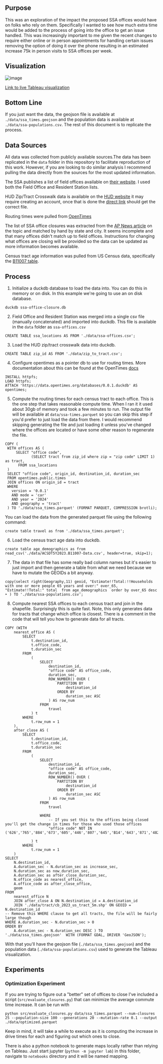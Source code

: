 ## Purpose

This was an exploration of the impact the proposed SSA offices would have on folks who rely on them. Specifically I wanted to see how much extra time would be added to the process of going into the office to get an issue handled. This was increasingly important to me given the recent changes to require either online or in person appointments for handling certain issues removing the option of doing it over the phone resulting in an estimated increase 75k in person visits to SSA offices per week. 

## Visualization
![image](./static/images/drive-time-increases.png)

[Link to live Tableau visualization](https://public.tableau.com/views/SSAClosures/ProposedClosuresAPNewsList?:language=en-US&:sid=&:redirect=auth&:display_count=n&:origin=viz_share_link)

## Bottom Line
If you just want the data, the geojson file is available at `./data/ssa_times.geojson` and the population data is available at `./data/ssa-populations.csv`. The rest of this document is to replicate the process. 

## Data Sources

All data was collected from publicly available sources.The data has been replicated in the `data` folder in this repository to facilitate reproduction of this work. However, if you are looking to do similar analysis I recommend pulling the data directly from the sources for the most updated information.

The SSA publishes a list of field offices available on [their website](https://www.ssa.gov/data/maps/accessible.html). I used both the Field Office and Resident Station lists. 

HUD Zip/Tract Crosswalk data is available on the [HUD website](https://www.huduser.gov/apps/public/uspscrosswalk/home) it may require creating an account, once that is done the [direct link](https://www.huduser.gov/apps/public/uspscrosswalk/download_file/ZIP_TRACT_122024.xlsx) should get the correct file.

Routing times were pulled from [OpenTimes](https://opentimes.org/) 

The list of SSA office closures was extracted from the [AP News article](https://apnews.com/article/social-security-offices-closures-doge-trump-b2b1a5b2ba4fb968abc3379bf90715ff) on the topic and matched by hand by state and city. It seems incomplete and that many offices didn't match up to field offices. Instructions for changing what offices are closing will be provided so the data can be updated as more information becomes available. 

Census tract age information was pulled from US Census data, specifically the [B11007 table](https://data.census.gov/table?q=B11007).

## Process

1) Initialize a duckdb database to load the data into. You can do this in memory or on disk. In this example we're going to use an on disk database.

`duckdb ssa-office-closure.db`

2) Field Office and Resident Station was merged into a single csv file (manually concatenated) and imported into duckdb. This file is available in the `data` folder as `ssa-offices.csv` 

`CREATE TABLE ssa_locations AS FROM './data/ssa-offices.csv';`

3) Load the HUD zip/tract crosswalk data into duckdb.

`CREATE TABLE zip_id AS FROM './data/zip_to_tract.csv';`

4) Configure opentimes as a pointer db to use for routing times. More documentation about this can be found at the OpenTimes [docs](https://github.com/dfsnow/opentimes?tab=readme-ov-file#using-duckdb)

```
INSTALL httpfs;
LOAD httpfs;
ATTACH 'https://data.opentimes.org/databases/0.0.1.duckdb' AS opentimes;
```

5) Compute the routing times for each census tract to each office. This is the one step that takes reasonable compute time. When I ran it it used about 30gb of memory and took a few minutes to run. The output file will be available at `data/ssa-times.parquet` so you can skip this step if you'd prefer to just load the data from there. I would recommend skipping generating the file and just loading it unless you've changed where the offices are located or have some other reason to regenerate the file.

```
COPY (
 WITH offices AS (
     SELECT "office code",
            (SELECT tract from zip_id where zip = "zip code" LIMIT 1) as tract,
      FROM ssa_locations
 )
 SELECT "office code", origin_id, destination_id, duration_sec
 FROM opentimes.public.times
 JOIN offices ON origin_id = tract
 WHERE
   version = '0.0.1'
   AND mode = 'car'
   AND year = '2024'
   AND geography = 'tract'
 ) TO './data/ssa_times.parquet' (FORMAT PARQUET, COMPRESSION brotli);
 ```

You can load the data from the generated parquet file using the following command:

 `create table travel as from './data/ssa_times.parquet';`

 6) Load the census tract age data into duckdb. 

 `create table age_demographics as from read_csv('./data/ACSDT5Y2023.B11007-Data.csv', header=true, skip=1);`

 7) The data in that file has some really bad column names but it's easier to just import and then generate a table from what we need because we have to mutate the GEOIDs a bit anyway. 

 `copy(select right(Geography,11) geoid, "Estimate!!Total:!!Households with one or more people 65 years and over:" over_65, "Estimate!!Total:" total  from age_demographics  order by over_65 desc
‣ ) TO './data/ssa-populations.csv';`

8) Compute nearest SSA offices to each census tract and join in the shapefile. Surprisingly this is quite fast.  Note, this only generates data for tracts that change which office is closest. There is a comment in the code that will tell you how to generate data for all tracts.

```
COPY (WITH
    nearest_office AS (
        SELECT
            t.destination_id,
            t.office_code,
            t.duration_sec
        FROM
            (
                SELECT
                    destination_id,
                    "office code" AS office_code,
                    duration_sec,
                    ROW_NUMBER() OVER (
                        PARTITION BY
                            destination_id
                        ORDER BY
                            duration_sec ASC
                    ) AS row_num
                FROM
                    travel
            ) t
        WHERE
            t.row_num = 1
    ),
    after_close AS (
        SELECT
            t.destination_id,
            t.office_code,
            t.duration_sec
        FROM
            (
                SELECT
                    destination_id,
                    "office code" AS office_code,
                    duration_sec,
                    ROW_NUMBER() OVER (
                        PARTITION BY
                            destination_id
                        ORDER BY
                            duration_sec ASC
                    ) AS row_num
                FROM
                    travel
                    
                WHERE
                    -- If you set this to the offices being closed you'll get the change in times for those who used those offices
                    "office code" NOT IN ('626','765','884','673','605','446','807','645','B14','643','871','482','336','335','340','706','133','148','393','790','839','314','879')

            ) t
        WHERE
            t.row_num = 1
    )
SELECT
    N.destination_id,
    A.duration_sec - N.duration_sec as increase_sec,
    N.duration_sec as now_duration_sec,
    A.duration_sec as after_close_duration_sec,
    N.office_code as nearest_office,
    A.office_code as after_close_office,
    geom
FROM
    nearest_office N
    JOIN after_close A ON N.destination_id = A.destination_id
    JOIN './data/tract/cb_2023_us_tract_5m.shp' ON GEOID = N.destination_id
-- Remove this WHERE clause to get all tracts, the file will be fairly large though
WHERE A.duration_sec - N.duration_sec > 0 
ORDER BY
    A.duration_sec - N.duration_sec DESC ) TO './data/ssa_times.geojson'  WITH (FORMAT GDAL, DRIVER 'GeoJSON');
```

With that you'll have the geojson file (`./data/ssa_times.geojson`) and the population data (`./data/ssa-populations.csv`) used to generate the Tableau visualization. 

## Experiments

### Optimization Experiment

If you are trying to figure out a "better" set of offices to close I've included a script (`src/evaluate_closures.py`) that can minimize the average commute time increase. It can be run with

`python src/evaluate_closures.py data/ssa_times.parquet --num-closures 25 --population-size 100 --generations 20 --mutation-rate 0.1 --output ./data/optimized.parquet`

Keep in mind, it will take a while to execute as it is computing the increase in drive times for each and figuring out which ones to close. 

There is also a python notebook to generate maps locally rather than relying on Tableau. Just start jupyter (`python -m jupyter lab`) in this folder, navigate to `notebooks` directory and it will be named mapping.